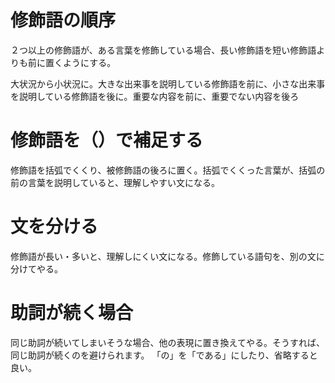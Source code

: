 # 修飾語の順序
２つ以上の修飾語が、ある言葉を修飾している場合、長い修飾語を短い修飾語よりも前に置くようにする。

大状況から小状況に。大きな出来事を説明している修飾語を前に、小さな出来事を説明している修飾語を後に。重要な内容を前に、重要でない内容を後ろ

# 修飾語を（）で補足する
修飾語を括弧でくくり、被修飾語の後ろに置く。括弧でくくった言葉が、括弧の前の言葉を説明していると、理解しやすい文になる。

# 文を分ける
修飾語が長い・多いと、理解しにくい文になる。修飾している語句を、別の文に分けてやる。

# 助詞が続く場合
同じ助詞が続いてしまいそうな場合、他の表現に置き換えてやる。そうすれば、同じ助詞が続くのを避けられます。
「の」を「である」にしたり、省略すると良い。
